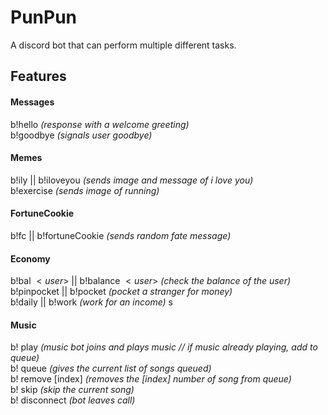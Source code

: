 # PunPun

A discord bot that can perform multiple different tasks.

## Features
#### Messages
b!hello *(response with a welcome greeting)* <br>
b!goodbye *(signals user goodbye)*
 
#### Memes
b!ily || b!iloveyou *(sends image and message of i love you)* <br>
b!exercise *(sends image of running)*

#### FortuneCookie
b!fc || b!fortuneCookie *(sends random fate message)*

#### Economy
b!bal $<user>$ || b!balance $<user>$ *(check the balance of the user)* <br>
b!pinpocket || b!pocket *(pocket a stranger for money)* <br>
b!daily || b!work *(work for an income)* s

#### Music
b! play *(music bot joins and plays music // if music already playing, add to queue)* <br>
b! queue *(gives the current list of songs queued)* <br>
b! remove [index] *(removes the [index] number of song from queue)* <br>
b! skip *(skip the current song)* <br>
b! disconnect *(bot leaves call)*
